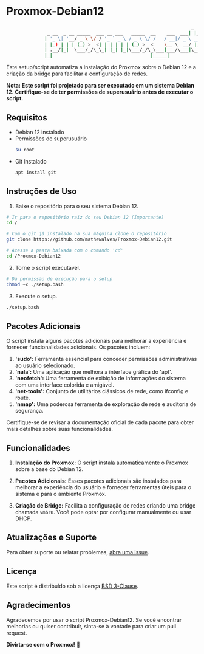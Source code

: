 # Proxmox-Debian12
```bash
                                                                    _               
               _ __  _ __ _____  ___ __ ___   _____  __    ___  ___| |_ _   _ _ __  
              | '_ \| '__/ _ \ \/ / '_ ` _ \ / _ \ \/ /   / __|/ _ \ __| | | | '_ \ 
              | |_) | | | (_) >  <| | | | | | (_) >  <    \__ \  __/ |_| |_| | |_) |
              | .__/|_|  \___/_/\_\_| |_| |_|\___/_/\_\___|___/\___|\__|\__,_| .__/ 
              |_|                                    |_____|                 |_|    
```

Este setup/script automatiza a instalação do Proxmox sobre o Debian 12 e a criação da bridge para facilitar a configuração de redes.

**Nota: Este script foi projetado para ser executado em um sistema Debian 12. Certifique-se de ter permissões de superusuário antes de executar o script.**

## Requisitos

- Debian 12 instalado
- Permissões de superusuário
  ```bash
  su root
  ```
- Git instalado
  ```bash
  apt install git
  ```

## Instruções de Uso

1. Baixe o repositório para o seu sistema Debian 12.
```bash
# Ir para o repositório raiz do seu Debian 12 (Importante)
cd /

# Com o git já instalado na sua máquina clone o repositório
git clone https://github.com/mathewalves/Proxmox-Debian12.git

# Acesse a pasta baixada com o comando 'cd'
cd /Proxmox-Debian12
```
2. Torne o script executável.
```bash
# Dá permissão de execução para o setup
chmod +x ./setup.bash
```

3. Execute o setup.
```bash
./setup.bash
```

## Pacotes Adicionais

O script instala alguns pacotes adicionais para melhorar a experiência e fornecer funcionalidades adicionais. Os pacotes incluem:

1. **'sudo':** Ferramenta essencial para conceder permissões administrativas ao usuário selecionado.
2. **'nala':** Uma aplicação que melhora a interface gráfica do 'apt'.
3. **'neofetch':** Uma ferramenta de exibição de informações do sistema com uma interface colorida e amigável.
4. **'net-tools':** Conjunto de utilitários clássicos de rede, como ifconfig e route.
5. **'nmap':** Uma poderosa ferramenta de exploração de rede e auditoria de segurança.

Certifique-se de revisar a documentação oficial de cada pacote para obter mais detalhes sobre suas funcionalidades.

## Funcionalidades

1. **Instalação do Proxmox:** O script instala automaticamente o Proxmox sobre a base do Debian 12.

2. **Pacotes Adicionais:** Esses pacotes adicionais são instalados para melhorar a experiência do usuário e fornecer ferramentas úteis para o sistema e para o ambiente Proxmox.

3. **Criação de Bridge:** Facilita a configuração de redes criando uma bridge chamada `vmbr0`. Você pode optar por configurar manualmente ou usar DHCP.

## Atualizações e Suporte

Para obter suporte ou relatar problemas, [abra uma issue](https://github.com/mathewalves/Proxmox-Debian12/issues).

## Licença

Este script é distribuído sob a licença [BSD 3-Clause](https://opensource.org/licenses/BSD-3-Clause).

## Agradecimentos

Agradecemos por usar o script Proxmox-Debian12. Se você encontrar melhorias ou quiser contribuir, sinta-se à vontade para criar um pull request.

**Divirta-se com o Proxmox!** 🚀
